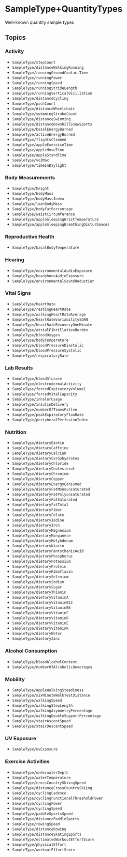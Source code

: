 # SampleType+QuantityTypes

<!--
This source file is part of the Stanford Spezi open-source project

SPDX-FileCopyrightText: 2025 Stanford University and the project authors (see CONTRIBUTORS.md)

SPDX-License-Identifier: MIT
-->

Well-known quantity sample types


## Topics

### Activity
- ``SampleType/stepCount``
- ``SampleType/distanceWalkingRunning``
- ``SampleType/runningGroundContactTime``
- ``SampleType/runningPower``
- ``SampleType/runningSpeed``
- ``SampleType/runningStrideLength``
- ``SampleType/runningVerticalOscillation``
- ``SampleType/distanceCycling``
- ``SampleType/pushCount``
- ``SampleType/distanceWheelchair``
- ``SampleType/swimmingStrokeCount``
- ``SampleType/distanceSwimming``
- ``SampleType/distanceDownhillSnowSports``
- ``SampleType/basalEnergyBurned``
- ``SampleType/activeEnergyBurned``
- ``SampleType/flightsClimbed``
- ``SampleType/appleExerciseTime``
- ``SampleType/appleMoveTime``
- ``SampleType/appleStandTime``
- ``SampleType/vo2Max``
- ``SampleType/timeInDaylight``

### Body Measurements
- ``SampleType/height``
- ``SampleType/bodyMass``
- ``SampleType/bodyMassIndex``
- ``SampleType/leanBodyMass``
- ``SampleType/bodyFatPercentage``
- ``SampleType/waistCircumference``
- ``SampleType/appleSleepingWristTemperature``
- ``SampleType/appleSleepingBreathingDisturbances``

### Reproductive Health
- ``SampleType/basalBodyTemperature``

### Hearing
- ``SampleType/environmentalAudioExposure``
- ``SampleType/headphoneAudioExposure``
- ``SampleType/environmentalSoundReduction``

### Vital Signs
- ``SampleType/heartRate``
- ``SampleType/restingHeartRate``
- ``SampleType/walkingHeartRateAverage``
- ``SampleType/heartRateVariabilitySDNN``
- ``SampleType/heartRateRecoveryOneMinute``
- ``SampleType/atrialFibrillationBurden``
- ``SampleType/bloodOxygen``
- ``SampleType/bodyTemperature``
- ``SampleType/bloodPressureDiastolic``
- ``SampleType/bloodPressureSystolic``
- ``SampleType/respiratoryRate``

### Lab Results
- ``SampleType/bloodGlucose``
- ``SampleType/electrodermalActivity``
- ``SampleType/forcedExpiratoryVolume1``
- ``SampleType/forcedVitalCapacity``
- ``SampleType/inhalerUsage``
- ``SampleType/insulinDelivery``
- ``SampleType/numberOfTimesFallen``
- ``SampleType/peakExpiratoryFlowRate``
- ``SampleType/peripheralPerfusionIndex``

### Nutrition
- ``SampleType/dietaryBiotin``
- ``SampleType/dietaryCaffeine``
- ``SampleType/dietaryCalcium``
- ``SampleType/dietaryCarbohydrates``
- ``SampleType/dietaryChloride``
- ``SampleType/dietaryCholesterol``
- ``SampleType/dietaryChromium``
- ``SampleType/dietaryCopper``
- ``SampleType/dietaryEnergyConsumed``
- ``SampleType/dietaryFatMonounsaturated``
- ``SampleType/dietaryFatPolyunsaturated``
- ``SampleType/dietaryFatSaturated``
- ``SampleType/dietaryFatTotal``
- ``SampleType/dietaryFiber``
- ``SampleType/dietaryFolate``
- ``SampleType/dietaryIodine``
- ``SampleType/dietaryIron``
- ``SampleType/dietaryMagnesium``
- ``SampleType/dietaryManganese``
- ``SampleType/dietaryMolybdenum``
- ``SampleType/dietaryNiacin``
- ``SampleType/dietaryPantothenicAcid``
- ``SampleType/dietaryPhosphorus``
- ``SampleType/dietaryPotassium``
- ``SampleType/dietaryProtein``
- ``SampleType/dietaryRiboflavin``
- ``SampleType/dietarySelenium``
- ``SampleType/dietarySodium``
- ``SampleType/dietarySugar``
- ``SampleType/dietaryThiamin``
- ``SampleType/dietaryVitaminA``
- ``SampleType/dietaryVitaminB12``
- ``SampleType/dietaryVitaminB6``
- ``SampleType/dietaryVitaminC``
- ``SampleType/dietaryVitaminD``
- ``SampleType/dietaryVitaminE``
- ``SampleType/dietaryVitaminK``
- ``SampleType/dietaryWater``
- ``SampleType/dietaryZinc``

### Alcohol Consumption
- ``SampleType/bloodAlcoholContent``
- ``SampleType/numberOfAlcoholicBeverages``       

### Mobility
- ``SampleType/appleWalkingSteadiness``
- ``SampleType/sixMinuteWalkTestDistance``
- ``SampleType/walkingSpeed``
- ``SampleType/walkingStepLength``
- ``SampleType/walkingAsymmetryPercentage``
- ``SampleType/walkingDoubleSupportPercentage``
- ``SampleType/stairAscentSpeed``
- ``SampleType/stairDescentSpeed``

### UV Exposure
- ``SampleType/uvExposure``

### Exercise Activities
- ``SampleType/underwaterDepth``
- ``SampleType/waterTemperature``
- ``SampleType/crossCountrySkiingSpeed``
- ``SampleType/distanceCrossCountrySkiing``
- ``SampleType/cyclingCadence``
- ``SampleType/cyclingFunctionalThresholdPower``
- ``SampleType/cyclingPower``
- ``SampleType/cyclingSpeed``
- ``SampleType/paddleSportsSpeed``
- ``SampleType/distancePaddleSports``
- ``SampleType/rowingSpeed``
- ``SampleType/distanceRowing``
- ``SampleType/distanceSkatingSports``
- ``SampleType/estimatedWorkoutEffortScore``
- ``SampleType/physicalEffort``
- ``SampleType/workoutEffortScore``
